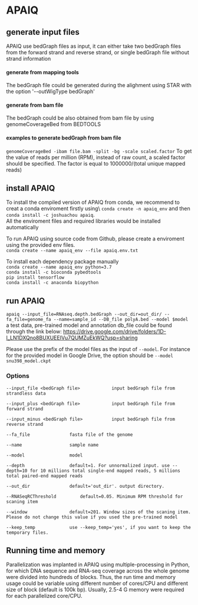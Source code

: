 # APAIQ

## generate input files

APAIQ use bedGraph files as input, it can either take two bedGraph files from the forward strand and reverse strand, or single bedGraph file without strand information

#### generate from mapping tools

The bedGraph file could be generated during the alighment using STAR with the option '--outWigType bedGraph'

#### generate from bam file

The bedGraph could be also obtained from bam file by using genomeCoverageBed from BEDTOOLS 

#### examples to generate bedGraph from bam file 

`genomeCoverageBed -ibam file.bam -split -bg -scale scaled.factor`
To get the value of reads per million (RPM), instead of raw count, a scaled factor should be specified.
The factor is equal to 1000000/(total unique mapped reads) 

## install APAIQ 
To install the compiled version of APAIQ from conda, we recommend to creat a conda enviroment firstly using\ 
`conda create -n apaiq_env` and then\
`conda install -c joshuachou apaiq`.\
All the enviroment files and required libraries would be installed automatically   


To run APAIQ using source code from Github, please create a enviroment using the provided env files.\
`conda create --name apaiq_env --file apaiq.env.txt`

To install each dependency package manually\
`conda create --name apaiq_env python=3.7`\
`conda install -c bioconda pybedtools`\
`pip install tensorflow`\
`conda install -c anaconda biopython`

## run APAIQ

`apaiq --input_file=RNAseq.depth.bedGraph --out_dir=out_dir/ --fa_file=genome_fa --name=sample_id --DB_file polyA.bed --model $model`
a test data, pre-trained model and annotation db_file could be found through the link below:
https://drive.google.com/drive/folders/1D-I_LN1DXQno8BUXUEEIVu7QUMZuEkWQ?usp=sharing

Please use the prefix of the model files as the input of `--model`. For instance for the provided model in Google Drive, the option
should be `--model snu398_model.ckpt`

### Options
	--input_file <bedGraph file>			input bedGraph file from strandless data 

	--input_plus <bedGraph file>			input bedGraph file from forward strand

	--input_minus <bedGraph file>			input bedGraph file from reverse strand 

	--fa_file				fasta file of the genome 

	--name					sample name

	--model					model

	--depth					default=1. For unnormalized input. use --depth=10 for 10 millions total single-end mapped reads, 5 millions total paired-end mapped reads

	--out_dir				default='out_dir'. output directory. 
	
	--RNASeqRCThreshold			default=0.05. Minimum RPM threshold for scaning item

	--window				default=201. Window sizes of the scaning item. Please do not change this value if you used the pre-trained model

	--keep_temp				use --keep_temp='yes', if you want to keep the temporary files.
	

## Running time and memory 
Parallelization was implanted in APAIQ using multiple-processing in Python, for which DNA sequence and RNA-seq coverage across the whole genome were divided  into hundreds of blocks. Thus, the run time and memory usage could be variable using different number of cores/CPU and different size of block (default is 100k bp). 
Usually, 2.5-4 G memory were required for each parallelized core/CPU.
